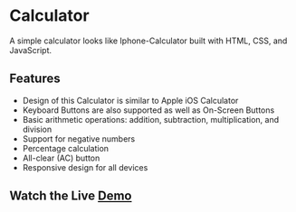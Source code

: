 # Calculator
A simple calculator looks like Iphone-Calculator built with HTML, CSS, and JavaScript.

## Features

- Design of this Calculator is similar to Apple iOS Calculator
- Keyboard Buttons are also supported as well as On-Screen Buttons
- Basic arithmetic operations: addition, subtraction, multiplication, and division
- Support for negative numbers
- Percentage calculation
- All-clear (AC) button
- Responsive design for all devices

## Watch the Live [Demo](https://nikhils045.github.io/Calculator/)
